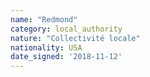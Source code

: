 ```yaml
---
name: "Redmond"
category: local_authority
nature: "Collectivité locale"
nationality: USA
date_signed: '2018-11-12'
---
```

    